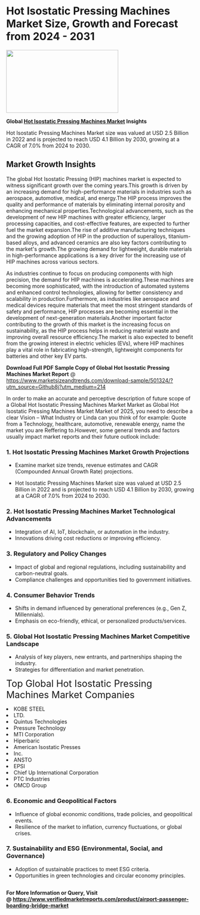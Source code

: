 <H1>Hot Isostatic Pressing Machines Market Size, Growth and Forecast from 2024 - 2031</H1><img class="aligncenter size-medium wp-image-584254" src="https://thirdeyenews.in/wp-content/uploads/2024/09/Global-Market-Research-300x168.jpeg" alt="" width="300" height="168" /><p><strong>Global&nbsp;<a href="https://www.marketsizeandtrends.com/download-sample/501324/?utm_source=Github8j?utm_medium=214">Hot Isostatic Pressing Machines Market</a> Insights</strong></p><p>Hot Isostatic Pressing Machines Market size was valued at USD 2.5 Billion in 2022 and is projected to reach USD 4.1 Billion by 2030, growing at a CAGR of 7.0% from 2024 to 2030.</p><p><h2>Market Growth Insights</h2> <p>The global Hot Isostatic Pressing (HIP) machines market is expected to witness significant growth over the coming years.This growth is driven by an increasing demand for high-performance materials in industries such as aerospace, automotive, medical, and energy.The HIP process improves the quality and performance of materials by eliminating internal porosity and enhancing mechanical properties.Technological advancements, such as the development of new HIP machines with greater efficiency, larger processing capacities, and cost-effective features, are expected to further fuel the market expansion.The rise of additive manufacturing techniques and the growing adoption of HIP in the production of superalloys, titanium-based alloys, and advanced ceramics are also key factors contributing to the market's growth.The growing demand for lightweight, durable materials in high-performance applications is a key driver for the increasing use of HIP machines across various sectors. </p> <p>As industries continue to focus on producing components with high precision, the demand for HIP machines is accelerating.These machines are becoming more sophisticated, with the introduction of automated systems and enhanced control technologies, allowing for better consistency and scalability in production.Furthermore, as industries like aerospace and medical devices require materials that meet the most stringent standards of safety and performance, HIP processes are becoming essential in the development of next-generation materials.Another important factor contributing to the growth of this market is the increasing focus on sustainability, as the HIP process helps in reducing material waste and improving overall resource efficiency.The market is also expected to benefit from the growing interest in electric vehicles (EVs), where HIP machines play a vital role in fabricating high-strength, lightweight components for batteries and other key EV parts.</p><p><span class=""><strong>Download Full PDF Sample Copy of Global Hot Isostatic Pressing Machines Market Report</strong> @ <a href="https://www.marketsizeandtrends.com/download-sample/501324/?utm_source=Github8j?utm_medium=214" target="_blank">https://www.marketsizeandtrends.com/download-sample/501324/?utm_source=Github8j?utm_medium=214</a></span></p><p>In order to make an accurate and perceptive description of future scope of a Global&nbsp;Hot Isostatic Pressing Machines Market Market as Global&nbsp;Hot Isostatic Pressing Machines Market Market of 2025, you need to describe a clear Vision &ndash; What Industry or Linda can you think of for example: Quote from a Technology, healthcare, automotive, renewable energy, name the market you are Reffering to.However, some general trends and factors usually impact market reports and their future outlook include:</p><h3>1.&nbsp;<strong>Hot Isostatic Pressing Machines Market Growth Projections</strong></h3><ul><li>Examine market size trends, revenue estimates and CAGR (Compounded Annual Growth Rate) projections.</li><li><p>Hot Isostatic Pressing Machines Market size was valued at USD 2.5 Billion in 2022 and is projected to reach USD 4.1 Billion by 2030, growing at a CAGR of 7.0% from 2024 to 2030.</p></li></ul><h3>2.&nbsp;<strong>Hot Isostatic Pressing Machines Market Technological Advancements</strong></h3><ul><li>Integration of AI, IoT, blockchain, or automation in the industry.</li><li>Innovations driving cost reductions or improving efficiency.</li></ul><h3>3.&nbsp;<strong>Regulatory and Policy Changes</strong></h3><ul><li>Impact of global and regional regulations, including sustainability and carbon-neutral goals.</li><li>Compliance challenges and opportunities tied to government initiatives.</li></ul><h3>4.&nbsp;<strong>Consumer Behavior Trends</strong></h3><ul><li>Shifts in demand influenced by generational preferences (e.g., Gen Z, Millennials).</li><li>Emphasis on eco-friendly, ethical, or personalized products/services.</li></ul><h3>5.&nbsp;<strong>Global Hot Isostatic Pressing Machines Market Competitive Landscape</strong></h3><ul><li>Analysis of key players, new entrants, and partnerships shaping the industry.</li><li>Strategies for differentiation and market penetration.</li></ul><p data-pm-slice="1 1 []"><span style="color: inherit; font-family: inherit; font-size: 25px;">Top Global Hot Isostatic Pressing Machines Market Companies</span></p><div class="" data-test-id=""><p><li>KOBE STEEL</li><li>LTD.</li><li> Quintus Technologies</li><li> Pressure Technology</li><li> MTI Corporation</li><li> Hiperbaric</li><li> American Isostatic Presses</li><li>Inc.</li><li> ANSTO</li><li> EPSI</li><li> Chief Up International Corporation</li><li> PTC Industries</li><li> OMCD Group</li></p></div><h3>6.&nbsp;<strong>Economic and Geopolitical Factors</strong></h3><ul><li>Influence of global economic conditions, trade policies, and geopolitical events.</li><li>Resilience of the market to inflation, currency fluctuations, or global crises.</li></ul><h3>7.&nbsp;<strong>Sustainability and ESG (Environmental, Social, and Governance)</strong></h3><ul><li>Adoption of sustainable practices to meet ESG criteria.</li><li>Opportunities in green technologies and circular economy principles.</li></ul><h2><strong style="font-size: 14px;">For More Information or Query, Visit @&nbsp;</strong><a style="background-color: #ffffff; font-size: 14px;" href="https://www.marketsizeandtrends.com/report/hot-isostatic-pressing-machines-market/" target="_blank">https://www.verifiedmarketreports.com/product/airport-passenger-boarding-bridge-market</a></h2>